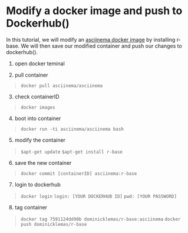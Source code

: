 # Modify a docker image and push to Dockerhub() 

In this tutorial, we will modify an [asciinema docker image](https://hub.docker.com/r/asciinema/asciinema/) by installing r-base. We will then save our modified container and push our changes to dockerhub(). 

1) open docker teminal

2) pull container
>``docker pull asciinema/asciinema``

3) check containerID
>``docker images``

4) boot into container
>``docker run -ti asciinema/asciinema bash``

5) modify the container
>``$apt-get update``
>``$apt-get install r-base``

6) save the new container
>``docker commit [containerID] asciinema:r-base``

7) login to dockerhub
>``docker login``
>``login: [YOUR DOCKERHUB ID]``
>``pwd: [YOUR PASSWORD]``

8) tag container
>``docker tag 7591124dd90b dominicklemas/r-base:asciinema``
>``docker push dominicklemas/r-base``
